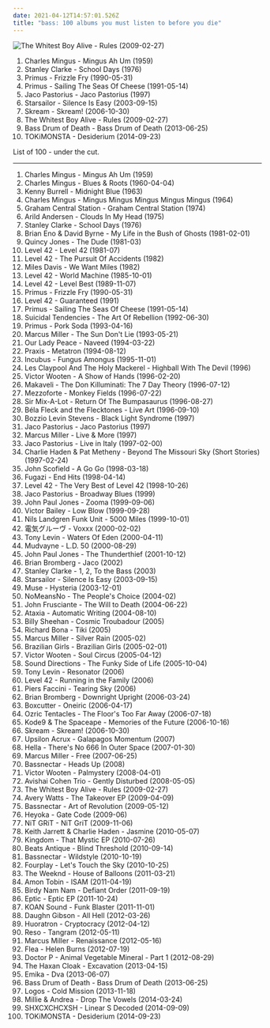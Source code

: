 ```yaml
---
date: 2021-04-12T14:57:01.526Z
title: "bass: 100 albums you must listen to before you die"
---
```

![The Whitest Boy Alive - Rules (2009-02-27)](https://img.discogs.com/CEympDX1u4FWYHhBclMI9h-ijx8=/fit-in/500x500/filters:strip_icc():format(jpeg):mode_rgb():quality(90)/discogs-images/R-1626055-1233084808.jpeg.jpg "The Whitest Boy Alive - Rules (2009-02-27)")
<ol class="albums">
<li data-cover="http://coverartarchive.org/release/f730ff20-8745-4924-abc8-6a1ff56757ea/10086758610-500.jpg" data-tags="jazz" role="button">Charles Mingus - Mingus Ah Um (1959)</li>
<li data-cover="https://img.discogs.com/tSGbJ9esxokOZOQORPKleBNGOjo=/fit-in/320x320/filters:strip_icc():format(jpeg):mode_rgb():quality(90)/discogs-images/R-3638369-1338386921-8466.jpeg.jpg" data-tags="jazz fusion, jazz, bass" role="button">Stanley Clarke - School Days (1976)</li>
<li data-cover="https://img.discogs.com/YqqCs70buzegtoFW7myFLVnsQ8U=/fit-in/600x607/filters:strip_icc():format(jpeg):mode_rgb():quality(90)/discogs-images/R-3000806-1508266484-8892.jpeg.jpg" data-tags="funk metal" role="button">Primus - Frizzle Fry (1990-05-31)</li>
<li data-cover="http://coverartarchive.org/release/c3814cca-63d1-4cfa-9934-60957205b86b/26730700764-500.jpg" data-tags="alternative rock, funk metal, rock, funk, 90s, alternative metal" role="button">Primus - Sailing The Seas Of Cheese (1991-05-14)</li>
<li data-cover="https://via.placeholder.com/450" data-tags="jazz, bass, fusion" role="button">Jaco Pastorius - Jaco Pastorius (1997)</li>
<li data-cover="https://img.discogs.com/jrWVzobDRoF5M8iFRO0_ha-z8PQ=/fit-in/600x592/filters:strip_icc():format(jpeg):mode_rgb():quality(90)/discogs-images/R-434193-1482085620-7376.jpeg.jpg" data-tags="britpop, indie rock" role="button">Starsailor - Silence Is Easy (2003-09-15)</li>
<li data-cover="http://coverartarchive.org/release/1900b835-1776-4223-bd85-8248f7cb0acd/5069235004-500.jpg" data-tags="dubstep" role="button">Skream - Skream! (2006-10-30)</li>
<li data-cover="https://img.discogs.com/CEympDX1u4FWYHhBclMI9h-ijx8=/fit-in/500x500/filters:strip_icc():format(jpeg):mode_rgb():quality(90)/discogs-images/R-1626055-1233084808.jpeg.jpg" data-tags="indie" role="button">The Whitest Boy Alive - Rules (2009-02-27)</li>
<li data-cover="https://img.discogs.com/_FZai76o9kNRNP0HZe_XhdTxHK4=/fit-in/600x600/filters:strip_icc():format(jpeg):mode_rgb():quality(90)/discogs-images/R-4608181-1376634272-5038.jpeg.jpg" data-tags="bass" role="button">Bass Drum of Death - Bass Drum of Death (2013-06-25)</li>
<li data-cover="http://coverartarchive.org/release/4e142982-7ad5-4bcb-8e7a-6377bcd6718f/8531469980-500.jpg" data-tags="electronic" role="button">TOKiMONSTA - Desiderium (2014-09-23)</li>
</ol>
List of 100 - under the cut.
<!-- more -->

_________________

<ol class="albums">
<li data-cover="http://coverartarchive.org/release/f730ff20-8745-4924-abc8-6a1ff56757ea/10086758610-500.jpg" data-tags="jazz" role="button">
Charles Mingus - Mingus Ah Um (1959)
</li>
<li data-cover="https://img.discogs.com/LcNyJW9aue6atT2HIif3Upb2tZM=/fit-in/600x592/filters:strip_icc():format(jpeg):mode_rgb():quality(90)/discogs-images/R-7256864-1463325982-3478.jpeg.jpg" data-tags="jazz" role="button">
Charles Mingus - Blues & Roots (1960-04-04)
</li>
<li data-cover="http://coverartarchive.org/release/b153c32d-978f-48b5-9faa-164bddb1fe4c/4227935578-500.jpg" data-tags="jazz" role="button">
Kenny Burrell - Midnight Blue (1963)
</li>
<li data-cover="http://coverartarchive.org/release/cb3d8854-74ac-4a06-bf3f-f4ef4da6d482/1026520892-500.jpg" data-tags="jazz" role="button">
Charles Mingus - Mingus Mingus Mingus Mingus Mingus (1964)
</li>
<li data-cover="https://via.placeholder.com/450" data-tags="soul, funk" role="button">
Graham Central Station - Graham Central Station (1974)
</li>
<li data-cover="http://coverartarchive.org/release/5dde3c3d-2451-44eb-8732-53865e017967/17663972454-500.jpg" data-tags="jazz, ecm" role="button">
Arild Andersen - Clouds In My Head (1975)
</li>
<li data-cover="https://img.discogs.com/tSGbJ9esxokOZOQORPKleBNGOjo=/fit-in/320x320/filters:strip_icc():format(jpeg):mode_rgb():quality(90)/discogs-images/R-3638369-1338386921-8466.jpeg.jpg" data-tags="jazz fusion, jazz, bass" role="button">
Stanley Clarke - School Days (1976)
</li>
<li data-cover="http://coverartarchive.org/release/c2404208-9e35-458b-b0b6-40f5337f7ed1/15899729412-500.jpg" data-tags="experimental, 80s, electronic" role="button">
Brian Eno & David Byrne - My Life in the Bush of Ghosts (1981-02-01)
</li>
<li data-cover="https://img.discogs.com/G9qU9be3ykcg-99jq77qVOuVck4=/fit-in/597x600/filters:strip_icc():format(jpeg):mode_rgb():quality(90)/discogs-images/R-1662326-1323939789.jpeg.jpg" data-tags="funk, soul" role="button">
Quincy Jones - The Dude (1981-03)
</li>
<li data-cover="http://coverartarchive.org/release/2605b8f0-7270-4fe4-bf2c-d5bc3d9f5506/7263102188-500.jpg" data-tags="80s, funk" role="button">
Level 42 - Level 42 (1981-07)
</li>
<li data-cover="https://img.discogs.com/TfLotYMad-QYCFMNsZsMllMGtJc=/fit-in/600x595/filters:strip_icc():format(jpeg):mode_rgb():quality(90)/discogs-images/R-7323227-1438883622-2007.jpeg.jpg" data-tags="pop, 80s, new wave, contemporary, funk, bass, jazz rock, slap" role="button">
Level 42 - The Pursuit Of Accidents (1982)
</li>
<li data-cover="https://img.discogs.com/F0EMaKVkGCjnkEtM-_xihTzEhio=/fit-in/600x631/filters:strip_icc():format(jpeg):mode_rgb():quality(90)/discogs-images/R-1881342-1496994307-6669.jpeg.jpg" data-tags="jazz" role="button">
Miles Davis - We Want Miles (1982)
</li>
<li data-cover="http://coverartarchive.org/release/81476732-d5de-4b55-8a20-817f49c6754e/13805906686-500.jpg" data-tags="80s, that 80s tag" role="button">
Level 42 - World Machine (1985-10-01)
</li>
<li data-cover="http://coverartarchive.org/release/912427f2-6feb-4a9d-8458-34fffef73da1/9750664634-500.jpg" data-tags="80s" role="button">
Level 42 - Level Best (1989-11-07)
</li>
<li data-cover="https://img.discogs.com/YqqCs70buzegtoFW7myFLVnsQ8U=/fit-in/600x607/filters:strip_icc():format(jpeg):mode_rgb():quality(90)/discogs-images/R-3000806-1508266484-8892.jpeg.jpg" data-tags="funk metal" role="button">
Primus - Frizzle Fry (1990-05-31)
</li>
<li data-cover="https://img.discogs.com/6LTEck3UvabnY-klD0k6GEuuMkY=/fit-in/600x600/filters:strip_icc():format(jpeg):mode_rgb():quality(90)/discogs-images/R-3234455-1379266216-3651.jpeg.jpg" data-tags="pop, rock, 80s, british, new wave, contemporary, funk, bass, jazz rock, slap, lasso the moon, rca recording" role="button">
Level 42 - Guaranteed (1991)
</li>
<li data-cover="http://coverartarchive.org/release/c3814cca-63d1-4cfa-9934-60957205b86b/26730700764-500.jpg" data-tags="alternative rock, funk metal, rock, funk, 90s, alternative metal" role="button">
Primus - Sailing The Seas Of Cheese (1991-05-14)
</li>
<li data-cover="http://coverartarchive.org/release/418ace3a-6dcc-448a-82df-96d6f20b91f9/18440508329-500.jpg" data-tags="hardcore" role="button">
Suicidal Tendencies - The Art Of Rebellion (1992-06-30)
</li>
<li data-cover="http://coverartarchive.org/release/8e0b296b-9ba7-4781-b151-c6eb0d17b85d/19621358532-500.jpg" data-tags="alternative metal" role="button">
Primus - Pork Soda (1993-04-16)
</li>
<li data-cover="http://coverartarchive.org/release/31337948-da32-4b0f-bd5e-da30ec7be81d/28172940554-500.jpg" data-tags="funk, bass, jazz" role="button">
Marcus Miller - The Sun Don't Lie (1993-05-21)
</li>
<li data-cover="http://coverartarchive.org/release/f56feb1d-4a73-327f-8868-48d4a71dafa8/15459517062-500.jpg" data-tags="rock" role="button">
Our Lady Peace - Naveed (1994-03-22)
</li>
<li data-cover="http://coverartarchive.org/release/3e248068-698c-4a9f-bc8b-d39d1346ee0e/26480813147-500.jpg" data-tags="experimental, experimental rock, guitar, bass, 90s, avantgarde, meditation, buckethead, miam, basically bass, praxis" role="button">
Praxis - Metatron (1994-08-12)
</li>
<li data-cover="http://coverartarchive.org/release/b14f5b76-0f8c-3b16-b193-1438299abdea/12785839911-500.jpg" data-tags="funk metal" role="button">
Incubus - Fungus Amongus (1995-11-01)
</li>
<li data-cover="https://img.discogs.com/7hpzYqsH-Q1rEc7jcINYFY0Egao=/fit-in/600x598/filters:strip_icc():format(jpeg):mode_rgb():quality(90)/discogs-images/R-480461-1321786903.jpeg.jpg" data-tags="rock" role="button">
Les Claypool And The Holy Mackerel - Highball With The Devil (1996)
</li>
<li data-cover="http://coverartarchive.org/release/fb5125b6-db3f-4a18-b332-74ccd3bf0bb5/13713432753-500.jpg" data-tags="bass, jazz, funk, fusion" role="button">
Victor Wooten - A Show of Hands (1996-02-20)
</li>
<li data-cover="http://coverartarchive.org/release/9a2fda84-4b4f-4721-b77e-6a9d5e6814bd/2733387924-500.jpg" data-tags="guitar, bass, composer, ricky rouse" role="button">
Makaveli - The Don Killuminati: The 7 Day Theory (1996-07-12)
</li>
<li data-cover="https://img.discogs.com/zD9NgXqQO_lFqfphOdPJ-syRoCA=/fit-in/480x480/filters:strip_icc():format(jpeg):mode_rgb():quality(90)/discogs-images/R-7490502-1442561673-2770.jpeg.jpg" data-tags="bass, mlx" role="button">
Mezzoforte - Monkey Fields (1996-07-22)
</li>
<li data-cover="https://img.discogs.com/S0HBitBEHgC9NFvFxVvo5Q2vPwM=/fit-in/540x539/filters:strip_icc():format(jpeg):mode_rgb():quality(90)/discogs-images/R-1930176-1253237089.jpeg.jpg" data-tags="hip hop, rap, dance, bass, funky, west coast, gangsta, pharoahe monch, boom, booty, ice cube, sir mix-a-lot, digital underground, pharcyde, freestyle fellowship, sir, def, mundanes, spooj, missing teens, topr, sexrap" role="button">
Sir Mix-A-Lot - Return Of The Bumpasaurus (1996-08-27)
</li>
<li data-cover="http://coverartarchive.org/release/61282502-0f84-4c30-aea1-90b9e823107c/2855159693-500.jpg" data-tags="bass, flecktones" role="button">
Béla Fleck and the Flecktones - Live Art (1996-09-10)
</li>
<li data-cover="http://coverartarchive.org/release/c3d4b763-171c-30fb-bd62-5fe153727c9e/19162438928-500.jpg" data-tags="progressive rock" role="button">
Bozzio Levin Stevens - Black Light Syndrome (1997)
</li>
<li data-cover="https://via.placeholder.com/450" data-tags="jazz, bass, fusion" role="button">
Jaco Pastorius - Jaco Pastorius (1997)
</li>
<li data-cover="https://img.discogs.com/Hhmyzp_CHSDAjd_Bfu8-GbGs32U=/fit-in/600x590/filters:strip_icc():format(jpeg):mode_rgb():quality(90)/discogs-images/R-3585129-1437723606-6035.jpeg.jpg" data-tags="bass, jazz, funk" role="button">
Marcus Miller - Live & More (1997)
</li>
<li data-cover="https://img.discogs.com/iOgWIJbw16HY12_q_31KPK0egUs=/fit-in/600x600/filters:strip_icc():format(jpeg):mode_rgb():quality(90)/discogs-images/R-3982790-1400532847-3575.jpeg.jpg" data-tags="jazz, bass, jaco pastorius" role="button">
Jaco Pastorius - Live in Italy (1997-02-00)
</li>
<li data-cover="https://img.discogs.com/RbSgG6NB095p-xIaieh7u9mh1P4=/fit-in/600x538/filters:strip_icc():format(jpeg):mode_rgb():quality(90)/discogs-images/R-610876-1477777838-1894.jpeg.jpg" data-tags="jazz, jazz guitar" role="button">
Charlie Haden & Pat Metheny - Beyond The Missouri Sky (Short Stories) (1997-02-24)
</li>
<li data-cover="https://img.discogs.com/M8dBJZvAEjgiN5w1IXdlph-3r0Y=/fit-in/592x600/filters:strip_icc():format(jpeg):mode_rgb():quality(90)/discogs-images/R-3334536-1326229632.jpeg.jpg" data-tags="jazz" role="button">
John Scofield - A Go Go (1998-03-18)
</li>
<li data-cover="http://coverartarchive.org/release/3c1d5669-ae58-33db-b98d-ef346b55acc7/26546641163-500.jpg" data-tags="post-hardcore" role="button">
Fugazi - End Hits (1998-04-14)
</li>
<li data-cover="http://coverartarchive.org/release/4498095f-3750-4d31-938e-486fe163de0a/7037698301-500.jpg" data-tags="rock, 80s" role="button">
Level 42 - The Very Best of Level 42 (1998-10-26)
</li>
<li data-cover="https://img.discogs.com/mmQpQDT8WuGzrOtW8hEye0Yag0M=/fit-in/600x600/filters:strip_icc():format(jpeg):mode_rgb():quality(90)/discogs-images/R-3845073-1589600895-8180.jpeg.jpg" data-tags="jazz, jazzbass" role="button">
Jaco Pastorius - Broadway Blues (1999)
</li>
<li data-cover="http://coverartarchive.org/release/3c9fedba-1e41-42da-943f-83320d3b7260/13472994713-500.jpg" data-tags="progressive rock" role="button">
John Paul Jones - Zooma (1999-09-06)
</li>
<li data-cover="https://img.discogs.com/kGmXNZM7vUiSivzDNbci3qmhgsM=/fit-in/500x500/filters:strip_icc():format(jpeg):mode_rgb():quality(90)/discogs-images/R-4236448-1501271173-4406.jpeg.jpg" data-tags="bass, jazz, funk, basically bass" role="button">
Victor Bailey - Low Blow (1999-09-28)
</li>
<li data-cover="http://coverartarchive.org/release/44ed9749-56a3-4584-8621-2ba833b63484/16492305371-500.jpg" data-tags="pop, power, funk, bass, trombone, etheral, waking up in the morning, strong spirit" role="button">
Nils Landgren Funk Unit - 5000 Miles (1999-10-01)
</li>
<li data-cover="http://coverartarchive.org/release/8c8bc01a-e924-4fc0-904f-2862077eaf9c/13833333534-500.jpg" data-tags="bass" role="button">
電気グルーヴ - Voxxx (2000-02-02)
</li>
<li data-cover="https://img.discogs.com/a5ixkYcxn_3Nk5KZ_9vj6nHW6zo=/fit-in/460x460/filters:strip_icc():format(jpeg):mode_rgb():quality(90)/discogs-images/R-2981930-1310303789.jpeg.jpg" data-tags="instrumental, bass" role="button">
Tony Levin - Waters Of Eden (2000-04-11)
</li>
<li data-cover="https://img.discogs.com/E3YSzX0vzEizblkK7Q4_1gvpF3E=/fit-in/600x526/filters:strip_icc():format(jpeg):mode_rgb():quality(90)/discogs-images/R-11118070-1510172521-2641.jpeg.jpg" data-tags="nu metal, alternative metal, metal" role="button">
Mudvayne - L.D. 50 (2000-08-29)
</li>
<li data-cover="https://img.discogs.com/xXEjd0AP50smqz_0w7SmWGRcyEQ=/fit-in/600x531/filters:strip_icc():format(jpeg):mode_rgb():quality(90)/discogs-images/R-2059543-1261519347.jpeg.jpg" data-tags="classic rock" role="button">
John Paul Jones - The Thunderthief (2001-10-12)
</li>
<li data-cover="https://img.discogs.com/crjg5G8OZvQGzjei_MErM7kwYKw=/fit-in/416x450/filters:strip_icc():format(jpeg):mode_rgb():quality(90)/discogs-images/R-10473276-1498155825-1835.jpeg.jpg" data-tags="bass, basically bass" role="button">
Brian Bromberg - Jaco (2002)
</li>
<li data-cover="http://coverartarchive.org/release/4286ce08-f3c1-456d-801b-c560c0b1825a/10519818809-500.jpg" data-tags="funk" role="button">
Stanley Clarke - 1, 2, To the Bass (2003)
</li>
<li data-cover="https://img.discogs.com/jrWVzobDRoF5M8iFRO0_ha-z8PQ=/fit-in/600x592/filters:strip_icc():format(jpeg):mode_rgb():quality(90)/discogs-images/R-434193-1482085620-7376.jpeg.jpg" data-tags="britpop, indie rock" role="button">
Starsailor - Silence Is Easy (2003-09-15)
</li>
<li data-cover="https://via.placeholder.com/450" data-tags="alternative rock" role="button">
Muse - Hysteria (2003-12-01)
</li>
<li data-cover="http://coverartarchive.org/release/be9afc4d-a5f3-4a8e-ba2d-f12c39284a3d/18915103691-500.jpg" data-tags="nomeansno" role="button">
NoMeansNo - The People's Choice (2004-02)
</li>
<li data-cover="https://img.discogs.com/z2S_5gHnOplgRW32RtYNqoGmf-g=/fit-in/250x250/filters:strip_icc():format(jpeg):mode_rgb():quality(90)/discogs-images/R-4188253-1358358245-1790.jpeg.jpg" data-tags="alternative" role="button">
John Frusciante - The Will to Death (2004-06-22)
</li>
<li data-cover="http://coverartarchive.org/release/887f53f8-4a26-4281-a659-019b07fe829e/3263073661-500.jpg" data-tags="experimental" role="button">
Ataxia - Automatic Writing (2004-08-10)
</li>
<li data-cover="http://coverartarchive.org/release/103f0008-1f81-4eb3-993e-ce5d43e53ab4/18841630204-500.jpg" data-tags="bass, basically bass" role="button">
Billy Sheehan - Cosmic Troubadour (2005)
</li>
<li data-cover="https://img.discogs.com/68hQhoX74n_1hpqXDpGjnNHC9Qs=/fit-in/600x593/filters:strip_icc():format(jpeg):mode_rgb():quality(90)/discogs-images/R-2518618-1538807095-7875.jpeg.jpg" data-tags="jazz, fusion, richard bona" role="button">
Richard Bona - Tiki (2005)
</li>
<li data-cover="http://coverartarchive.org/release/8838c4da-0dea-48f8-b877-f4f9740bc42a/11754032294-500.jpg" data-tags="bass, basically bass, funk, jazz" role="button">
Marcus Miller - Silver Rain (2005-02)
</li>
<li data-cover="http://coverartarchive.org/release/75735819-6bca-42bf-a807-5d456f277dbd/11778363663-500.jpg" data-tags="chillout, electronica" role="button">
Brazilian Girls - Brazilian Girls (2005-02-01)
</li>
<li data-cover="http://coverartarchive.org/release/e4bac18d-08be-414d-bd9f-c90b11781246/15760220112-500.jpg" data-tags="bass, funk, jazz" role="button">
Victor Wooten - Soul Circus (2005-04-12)
</li>
<li data-cover="http://coverartarchive.org/release/6a001240-8f54-4959-8f94-354645944a63/8042633787-500.jpg" data-tags="instrumental, funk" role="button">
Sound Directions - The Funky Side of Life (2005-10-04)
</li>
<li data-cover="https://img.discogs.com/GqFpaz-rL5IGKPajC2m_5F2Utzc=/fit-in/600x597/filters:strip_icc():format(jpeg):mode_rgb():quality(90)/discogs-images/R-718579-1547889482-4397.jpeg.jpg" data-tags="bass, progressive rock" role="button">
Tony Levin - Resonator (2006)
</li>
<li data-cover="https://img.discogs.com/hMXJOa44JIoDclRtq6-TdMIuw3Q=/fit-in/200x201/filters:strip_icc():format(jpeg):mode_rgb():quality(90)/discogs-images/R-147934-1107454472.jpg.jpg" data-tags="80s, new wave, pop" role="button">
Level 42 - Running in the Family (2006)
</li>
<li data-cover="http://coverartarchive.org/release/c03b146e-fce0-43d4-a653-37c68fa47f87/20728430737-500.jpg" data-tags="folk, acoustic, 00s" role="button">
Piers Faccini - Tearing Sky (2006)
</li>
<li data-cover="https://img.discogs.com/x_TntUqLKw2bIVH4JqU6aAoCCOg=/fit-in/600x593/filters:strip_icc():format(jpeg):mode_rgb():quality(90)/discogs-images/R-6360885-1522480716-6982.jpeg.jpg" data-tags="jazz, smooth jazz" role="button">
Brian Bromberg - Downright Upright (2006-03-24)
</li>
<li data-cover="http://coverartarchive.org/release/07faab6b-5555-4372-8b0f-b2d36e9d08ff/15463158371-500.jpg" data-tags="dubstep" role="button">
Boxcutter - Oneiric (2006-04-17)
</li>
<li data-cover="http://coverartarchive.org/release/4db2cf43-8ee0-49a5-9d78-989565d070a4/18856704295-500.jpg" data-tags="progressive rock, psychedelic, psychedelic rock" role="button">
Ozric Tentacles - The Floor's Too Far Away (2006-07-18)
</li>
<li data-cover="http://coverartarchive.org/release/641d19c1-d601-4f84-a1a3-8fe9c4caa807/1094292025-500.jpg" data-tags="dubstep" role="button">
Kode9 & The Spaceape - Memories of the Future (2006-10-16)
</li>
<li data-cover="http://coverartarchive.org/release/1900b835-1776-4223-bd85-8248f7cb0acd/5069235004-500.jpg" data-tags="dubstep" role="button">
Skream - Skream! (2006-10-30)
</li>
<li data-cover="http://coverartarchive.org/release/cf729452-066e-4e94-b62c-10690f1da92e/26800781571-500.jpg" data-tags="rock, math rock, experimental, noise rock, progressive rock, strange, bass, weird, avantgarde, now wave, weirdcore, cuneiform records, online record collection, cuneiform, upsilon acrux" role="button">
Upsilon Acrux - Galapagos Momentum (2007)
</li>
<li data-cover="http://coverartarchive.org/release/81abc528-2cad-48b8-a8e0-de41e1c73684/3394485177-500.jpg" data-tags="math rock" role="button">
Hella - There's No 666 In Outer Space (2007-01-30)
</li>
<li data-cover="http://coverartarchive.org/release/e8544e43-20fa-4f99-b1a3-5b7a7fb7ff96/16705318697-500.jpg" data-tags="jazz, funk, bass" role="button">
Marcus Miller - Free (2007-06-25)
</li>
<li data-cover="http://coverartarchive.org/release/f67bc5b7-31b0-4a8b-b6ee-1b1e09cc5072/9454598399-500.jpg" data-tags="dubstep" role="button">
Bassnectar - Heads Up (2008)
</li>
<li data-cover="http://coverartarchive.org/release/7dca5d94-ae00-48fe-ae27-2c8dd86bf614/6825582808-500.jpg" data-tags="jazz, jazz fusion" role="button">
Victor Wooten - Palmystery (2008-04-01)
</li>
<li data-cover="https://img.discogs.com/LZyMv735Kg6ARLBf-7i7rdEHkfI=/fit-in/600x534/filters:strip_icc():format(jpeg):mode_rgb():quality(90)/discogs-images/R-1344666-1577024903-5327.jpeg.jpg" data-tags="jazz" role="button">
Avishai Cohen Trio - Gently Disturbed (2008-05-05)
</li>
<li data-cover="https://img.discogs.com/CEympDX1u4FWYHhBclMI9h-ijx8=/fit-in/500x500/filters:strip_icc():format(jpeg):mode_rgb():quality(90)/discogs-images/R-1626055-1233084808.jpeg.jpg" data-tags="indie" role="button">
The Whitest Boy Alive - Rules (2009-02-27)
</li>
<li data-cover="http://coverartarchive.org/release/19db049c-c0d9-440f-84cb-8f8ff42f2044/8366934281-500.jpg" data-tags="hip hop, rock, rap, guitar, bass, drums, radio, producer, tracks, shouts, myspace, album, artist, last.fm, stand, facebook, lux, it begins, our world, the takeover, avery watts, a cut above, day-shawn, luxrock" role="button">
Avery Watts - The Takeover EP (2009-04-09)
</li>
<li data-cover="http://coverartarchive.org/release/92aef171-6437-4b5b-a8a8-ee4f4d985b7f/6410149476-500.jpg" data-tags="hip-hop, electronic, experimental, dub, dubstep, bass" role="button">
Bassnectar - Art of Revolution (2009-05-12)
</li>
<li data-cover="https://img.discogs.com/XgPVeODzgQb3wTOt0d98sDv89Mk=/fit-in/360x360/filters:strip_icc():format(jpeg):mode_rgb():quality(90)/discogs-images/R-1825046-1245989547.jpeg.jpg" data-tags="dubstep" role="button">
Heyoka - Gate Code (2009-06)
</li>
<li data-cover="https://img.discogs.com/cfc9e7fd50d7c9c08931869b95f6849a01d0635d/images/spacer.gif" data-tags="dubstep" role="button">
NiT GRiT - NiT GriT (2009-11-06)
</li>
<li data-cover="http://coverartarchive.org/release/883809ad-624f-405a-a636-a4feaa4acabb/15687786981-500.jpg" data-tags="jazz, piano" role="button">
Keith Jarrett & Charlie Haden - Jasmine (2010-05-07)
</li>
<li data-cover="http://coverartarchive.org/release/73d87da7-a8d7-4c8d-86f3-ad0eaf9b5dde/9917271133-500.jpg" data-tags="electronic, dubstep, bass, night slugs" role="button">
Kingdom - That Mystic EP (2010-07-26)
</li>
<li data-cover="https://img.discogs.com/egaaPeRB9-npRc_5YD_ZhkGIp0E=/fit-in/600x528/filters:strip_icc():format(jpeg):mode_rgb():quality(90)/discogs-images/R-2455773-1388689574-3577.jpeg.jpg" data-tags="dubstep" role="button">
Beats Antique - Blind Threshold (2010-09-14)
</li>
<li data-cover="http://coverartarchive.org/release/ac3c2a18-306b-3d59-b7ce-e1905c1df23a/16114741587-500.jpg" data-tags="dubstep" role="button">
Bassnectar - Wildstyle (2010-10-19)
</li>
<li data-cover="https://img.discogs.com/28415784b9210344a4a62ec6cd31adb2d01b3637/images/spacer.gif" data-tags="jazz, piano, easy listening, fusion, guitar, bass, drums, smooth, smooth jazz, insrumental, fourplay, zhxmusic, jazz fourplay jazz, foueplay" role="button">
Fourplay - Let's Touch the Sky (2010-10-25)
</li>
<li data-cover="http://coverartarchive.org/release/61784ca8-f1a9-4cf8-8452-b5c7076a6fc0/1925635860-500.jpg" data-tags="r&b, rnb, electronic" role="button">
The Weeknd - House of Balloons (2011-03-21)
</li>
<li data-cover="http://coverartarchive.org/release/d3264e30-5a8f-4522-a8e3-41afa62846fd/7923895295-500.jpg" data-tags="experimental, electronic, dubstep" role="button">
Amon Tobin - ISAM (2011-04-19)
</li>
<li data-cover="http://coverartarchive.org/release/41c7c22a-a8ea-420e-b712-ef86a51c3a81/5564637848-500.jpg" data-tags="electronic, chill, instrumental, experimental, electro, techno, bass, electronic superhighway" role="button">
Birdy Nam Nam - Defiant Order (2011-09-19)
</li>
<li data-cover="http://coverartarchive.org/release/630d9c08-ac76-4c5d-9e07-c5cd2f0e3959/18471647220-500.jpg" data-tags="dubstep, bass, edm" role="button">
Eptic - Eptic EP (2011-10-24)
</li>
<li data-cover="http://coverartarchive.org/release/123de29d-4e0e-481a-9152-cde92e8e031c/4560186522-500.jpg" data-tags="glitch hop" role="button">
KOAN Sound - Funk Blaster (2011-11-01)
</li>
<li data-cover="http://coverartarchive.org/release/57c009b3-e111-4107-aa9e-22e9739f951b/4947361567-500.jpg" data-tags="electronic, electronica, lo-fi, bass, 2012 releases, white denim" role="button">
Daughn Gibson - All Hell (2012-03-26)
</li>
<li data-cover="https://img.discogs.com/8GSjKOOsmOJxPkyTtyqckwZjsgw=/fit-in/500x500/filters:strip_icc():format(jpeg):mode_rgb():quality(90)/discogs-images/R-3577577-1335977988.jpeg.jpg" data-tags="electro house, bass" role="button">
Huoratron - Cryptocracy (2012-04-12)
</li>
<li data-cover="http://coverartarchive.org/release/4cfd57c1-979b-4c16-8e57-4feff2e97777/5762235585-500.jpg" data-tags="dubstep, bass, 8 out of 10, 2012 wowish" role="button">
Reso - Tangram (2012-05-11)
</li>
<li data-cover="http://coverartarchive.org/release/ddb23e6f-4f32-45da-b177-05de3c7f05d7/19663102656-500.jpg" data-tags="bass" role="button">
Marcus Miller - Renaissance (2012-05-16)
</li>
<li data-cover="http://coverartarchive.org/release/693d894e-d5b7-458b-b99d-693599f32558/9072474976-500.jpg" data-tags="jazz, experimental" role="button">
Flea - Helen Burns (2012-07-19)
</li>
<li data-cover="http://coverartarchive.org/release/c727f868-131c-4420-a752-3a44ee426ef2/16657845874-500.jpg" data-tags="electronic, dubstep, bass" role="button">
Doctor P - Animal Vegetable Mineral - Part 1 (2012-08-29)
</li>
<li data-cover="http://coverartarchive.org/release/1ece8a0c-3a85-42d2-8a52-46f7ae770fa7/21164025219-500.jpg" data-tags="dark ambient" role="button">
The Haxan Cloak - Excavation (2013-04-15)
</li>
<li data-cover="http://coverartarchive.org/release/3746e7a0-b546-4a67-8e72-6ab9761069e4/28676581407-500.jpg" data-tags="trip-hop" role="button">
Emika - Dva (2013-06-07)
</li>
<li data-cover="https://img.discogs.com/_FZai76o9kNRNP0HZe_XhdTxHK4=/fit-in/600x600/filters:strip_icc():format(jpeg):mode_rgb():quality(90)/discogs-images/R-4608181-1376634272-5038.jpeg.jpg" data-tags="bass" role="button">
Bass Drum of Death - Bass Drum of Death (2013-06-25)
</li>
<li data-cover="http://coverartarchive.org/release/bda704e4-9a05-4c2a-b055-e70b31e0d9ac/5766166401-500.jpg" data-tags="experimental, grime, dubstep, bass, 10s, 2013 wowish" role="button">
Logos - Cold Mission (2013-11-18)
</li>
<li data-cover="http://coverartarchive.org/release/35710992-aabd-4488-917c-7250782f1fde/8040648109-500.jpg" data-tags="techno" role="button">
Millie & Andrea - Drop The Vowels (2014-03-24)
</li>
<li data-cover="http://coverartarchive.org/release/9805248f-1c72-4136-85d2-8dc10b8740e8/8232247847-500.jpg" data-tags="techno" role="button">
SHXCXCHCXSH - Linear S Decoded (2014-09-09)
</li>
<li data-cover="http://coverartarchive.org/release/4e142982-7ad5-4bcb-8e7a-6377bcd6718f/8531469980-500.jpg" data-tags="electronic" role="button">
TOKiMONSTA - Desiderium (2014-09-23)
</li>
</ol>